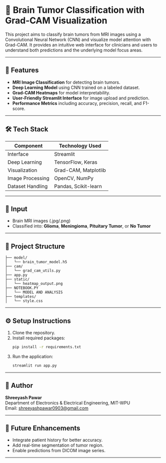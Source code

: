 # 🧠 Brain Tumor Classification with Grad-CAM Visualization

This project aims to classify brain tumors from MRI images using a Convolutional Neural Network (CNN) and visualize model attention with Grad-CAM. It provides an intuitive web interface for clinicians and users to understand both predictions and the underlying model focus areas.

---

## 🚀 Features

- **MRI Image Classification** for detecting brain tumors.
- **Deep Learning Model** using CNN trained on a labeled dataset.
- **Grad-CAM Heatmaps** for model interpretability.
- **User-Friendly Streamlit Interface** for image upload and prediction.
- **Performance Metrics** including accuracy, precision, recall, and F1-score.

---

## 🛠 Tech Stack

| Component         | Technology Used          |
|------------------|--------------------------|
| Interface         | Streamlit                |
| Deep Learning     | TensorFlow, Keras        |
| Visualization     | Grad-CAM, Matplotlib     |
| Image Processing  | OpenCV, NumPy            |
| Dataset Handling  | Pandas, Scikit-learn     |

---

## 🧪 Input
- Brain MRI images (.jpg/.png)
- Classified into: **Glioma**, **Meningioma**, **Pituitary Tumor**, or **No Tumor**

---

## 📁 Project Structure
```
├── model/
│   └── brain_tumor_model.h5
├── cam/
│   └── grad_cam_utils.py
├── app.py
├── static/
│   └── heatmap_output.png
├── NOTEBOOK.PY
│   └── MODEL AND ANALYSIS
├── templates/
│   └── style.css
```

---

## ⚙️ Setup Instructions
1. Clone the repository.
2. Install required packages:
   ```bash
   pip install -r requirements.txt
   ```
3. Run the application:
   ```bash
   streamlit run app.py
   ```

---

## 📌 Author
**Shreeyash Pawar**  
Department of Electronics & Electrical Engineering, MIT-WPU  
Email: shreeyashpawar0903@gmail.com

---

## 🏁 Future Enhancements
- Integrate patient history for better accuracy.
- Add real-time segmentation of tumor region.
- Enable predictions from DICOM image series.

---

